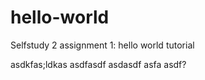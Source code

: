 # hello-world
Selfstudy 2 assignment 1: hello world tutorial

asdkfas;ldkas
asdfasdf
asdasdf
asfa
asdf?